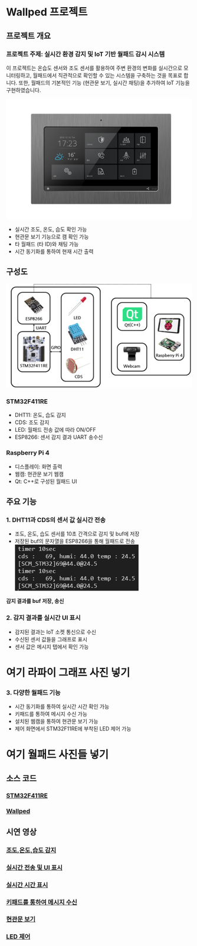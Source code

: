 # Wallped 프로젝트
## 프로젝트 개요
### 프로젝트 주제: 실시간 환경 감지 및 IoT 기반 월패드 감시 시스템

이 프로젝트는 온습도 센서와 조도 센서를 활용하여 주변 환경의 변화를 실시간으로 모니터링하고, 월패드에서 직관적으로 확인할 수 있는 시스템을 구축하는 것을 목표로 합니다. 또한, 월패드의 기본적인 기능 (현관문 보기, 실시간 채팅)을 추가하여 IoT 기능을 구현하였습니다.

![img/월패드.png](img/월패드.png)
- 실시간 조도, 온도, 습도 확인 가능
- 현관문 보기 기능으로 캠 확인 가능
- 타 월패드 (타 ID)와 채팅 가능
- 시간 동기화를 통하여 현재 시간 출력

## 구성도
![alt text](img/구성도.png)
### STM32F411RE
- DHT11: 온도, 습도 감지
- CDS: 조도 감지
- LED: 월패드 전송 값에 따라 ON/OFF
- ESP8266: 센서 감지 결과 UART 송수신

### Raspberry Pi 4
- 디스플레이: 화면 출력
- 웹캠: 현관문 보기 웹캠
- Qt: C++로 구성된 월패드 UI


## 주요 기능
### 1. DHT11과 CDS의 센서 값 실시간 전송
- 조도, 온도, 습도 센서를 10초 간격으로 감지 및 buf에 저장
- 저장된 buf의 문자열을 ESP8266을 통해 월패드로 전송
![alt text](img/감지결과.png)

**감지 결과를 buf 저장, 송신**

### 2. 감지 결과를 실시간 UI 표시
- 감지된 결과는 IoT 소켓 통신으로 수신
- 수신된 센서 값들을 그래프로 표시
- 센서 값은 메시지 탭에서 확인 가능

# 여기 라파이 그래프 사진 넣기

### 3. 다양한 월패드 기능
- 시간 동기화를 통하여 실시간 시간 확인 가능
- 키패드를 통하여 메시지 수신 가능
- 설치된 웹캠을 통하여 현관문 보기 가능
- 제어 화면에서 STM32F11RE에 부착된 LED 제어 가능

# 여기 월패드 사진들 넣기

## 소스 코드

### [STM32F411RE](/STM32/)
### [Wallped](/Wallped/)

## 시연 영상

### [조도,온도,습도 감지]()

### [실시간 전송 및 UI 표시]()

### [실시간 시간 표시]()

### [키패드를 통하여 메시지 수신]()

### [현관문 보기]()

### [LED 제어]()
